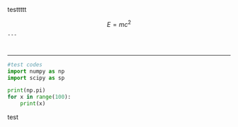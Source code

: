 testtttt

$$
E=mc^2
$$
`---`
#
---
```python 
#test codes
import numpy as np
import scipy as sp

print(np.pi)
for x in range(100):
    print(x)

```
test